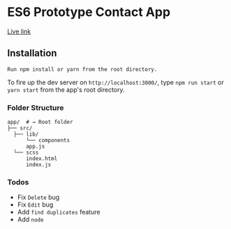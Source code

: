 # ES6 Prototype Contact App

[Live link](https://jolly-liskov-2eab68.netlify.com/)

## Installation
```
Run npm install or yarn from the root directory.
```
To fire up the dev server on `http://localhost:3000/`, type `npm run start` or `yarn start` from the app's root directory.


### Folder Structure


```shell
app/  # → Root folder
├── src/
  ├── lib/
      └── components
      app.js
  └── scss
      index.html
      index.js
```

### Todos

- Fix `Delete` bug
- Fix `Edit` bug
- Add `find duplicates` feature
- Add `node`
